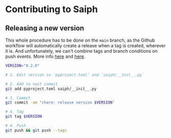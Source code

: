# Contributing to Saiph

## Releasing a new version

This whole procedure has to be done on the  `main` branch, as the Github workflow will
automatically create a release when a tag is created, wherever it is.
And unfortunately, we can't combine tags and branch conditions on push
events. More info [here](https://docs.github.com/en/actions/using-workflows/events-that-trigger-workflows#push) and [here](https://stackoverflow.com/questions/57963374/github-actions-tag-filter-with-branch-filter).
```bash
VERSION="0.2.0"

# 1. Edit version in `pyproject.toml` and `saiph/__init__.py`

# 2. Add to next commit
git add pyproject.toml saiph/__init__.py

# 3. Commit
git commit -am "chore: release version $VERSION"

# 4. Tag
git tag $VERSION

# 4. Push
git push && git push --tags
```
